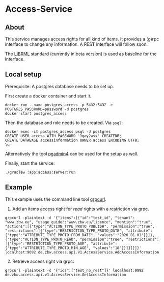 Access-Service
====

## About

This service manages access rights for all kind of items. It provides a (g)rpc interface to change any information. A
REST interface will follow soon.

The [LIBRML](https://librml.org/index.html) standard (currently in beta version) is used as baseline for the interface.

## Local setup

Prerequisite: A postgres database needs to be set up.

First create a docker container and start it.

```shell
docker run --name postgres_access -p 5432:5432 -e POSTGRES_PASSWORD=password -d postgres
docker start postgres_access
```

Then the database and role needs to be created. Via `psql`:

```shell
docker exec -it postgres_access psql -U postgres
CREATE USER access WITH PASSWORD '1qay2wsx' CREATEDB;
CREATE DATABASE accessinformation OWNER access ENCODING UTF8;
\q
```

Alternatively the tool [pgadmin4](https://www.pgadmin.org/) can be used for the setup as well.

Finally, start the service:

```shell
./gradlew :app:access:server:run
```

## Example

This example uses the command line tool [grpcurl](https://github.com/fullstorydev/grpcurl).

1. Add an items access right for _read_ rights with a restriction via grpc.

```shell
grpcurl -plaintext -d '{"items":[{"id":"test_id", "tenant": "www.zbw.eu", "usage_guide":"www.zbw.eu/licence", "mention":"true", "actions":[{"type":"ACTION_TYPE_PROTO_PUBLISH", "permission":"true", "restrictions":[{"type":"RESTRICTION_TYPE_PROTO_DATE", "attribute":{"type":"ATTRIBUTE_TYPE_PROTO_FROM_DATE", "values":"2020.01.01"}}]},{"type":"ACTION_TYPE_PROTO_READ", "permission":"true", "restrictions":[{"type":"RESTRICTION_TYPE_PROTO_AGE", "attribute":{"type":"ATTRIBUTE_TYPE_PROTO_MIN_AGE", "values":"18"}}]}]}]}' localhost:9092 de.zbw.access.api.v1.AccessService.AddAccessInformation
```

2. Retrieve access right via grpc:

```shell
grpcurl -plaintext -d '{"ids":["test_no_rest"]}' localhost:9092 de.zbw.access.api.v1.AccessService.GetAccessInformation
```